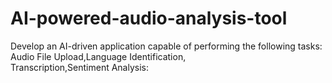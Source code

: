 # AI-powered-audio-analysis-tool
Develop an AI-driven application capable of performing the following tasks: Audio File Upload,Language Identification, Transcription,Sentiment Analysis:
